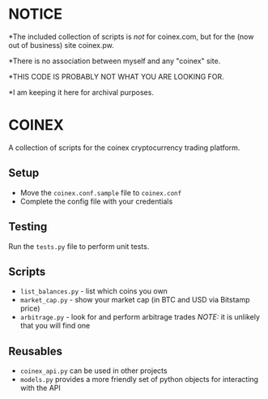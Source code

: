 # NOTICE

*The included collection of scripts is _not_ for coinex.com, but for the (now out of business) site coinex.pw.

*There is no association between myself and any "coinex" site.

*THIS CODE IS PROBABLY NOT WHAT YOU ARE LOOKING FOR.

*I am keeping it here for archival purposes.

COINEX
======

A collection of scripts for the coinex cryptocurrency trading platform.

Setup
-----

* Move the `coinex.conf.sample` file to `coinex.conf`
* Complete the config file with your credentials


Testing
-------

Run the `tests.py` file to perform unit tests.

Scripts
-------

* `list_balances.py` - list which coins you own
* `market_cap.py` - show your market cap (in BTC and USD via Bitstamp price)
* `arbitrage.py` - look for and perform arbitrage trades _NOTE:_ it is unlikely that you will find one

Reusables
---------

* `coinex_api.py` can be used in other projects
* `models.py` provides a more friendly set of python objects for interacting with the API
